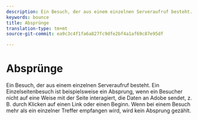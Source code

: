 ```yaml
---
description: Ein Besuch, der aus einem einzelnen Serveraufruf besteht. Ein Einzelseitenbesuch ist beispielsweise ein Absprung, wenn ein Besucher nicht auf eine Weise mit der Seite interagiert, die Daten an Adobe sendet, z. B. durch Klicken auf einen Link oder einen Beginn. Wenn bei einem Besuch mehr als ein einzelner Treffer empfangen wird, wird kein Absprung gezählt.
keywords: bounce
title: Absprünge
translation-type: tm+mt
source-git-commit: ea9c3c4f1fa6a827fc9dfe2bf4a1af69c87e95df

---
```



# Absprünge

Ein Besuch, der aus einem einzelnen Serveraufruf besteht. Ein Einzelseitenbesuch ist beispielsweise ein Absprung, wenn ein Besucher nicht auf eine Weise mit der Seite interagiert, die Daten an Adobe sendet, z. B. durch Klicken auf einen Link oder einen Beginn. Wenn bei einem Besuch mehr als ein einzelner Treffer empfangen wird, wird kein Absprung gezählt.

